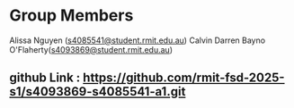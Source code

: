# Group Members
Alissa Nguyen (s4085541@student.rmit.edu.au)
Calvin Darren Bayno O'Flaherty(s4093869@student.rmit.edu.au)

## github Link : https://github.com/rmit-fsd-2025-s1/s4093869-s4085541-a1.git
